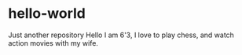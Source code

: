 # hello-world
Just another repository
Hello I am 6'3, I love to play chess, and watch action movies with my wife. 
